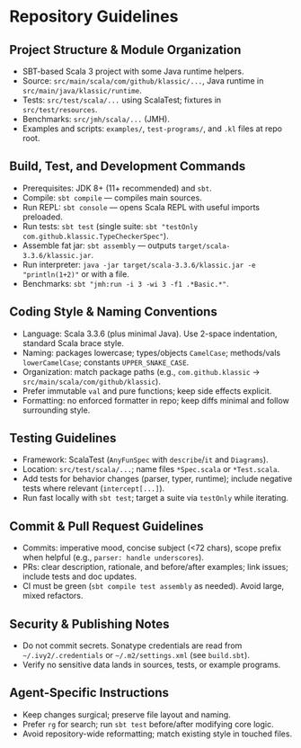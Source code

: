 # Repository Guidelines

## Project Structure & Module Organization
- SBT-based Scala 3 project with some Java runtime helpers.
- Source: `src/main/scala/com/github/klassic/...`, Java runtime in `src/main/java/klassic/runtime`.
- Tests: `src/test/scala/...` using ScalaTest; fixtures in `src/test/resources`.
- Benchmarks: `src/jmh/scala/...` (JMH).
- Examples and scripts: `examples/`, `test-programs/`, and `.kl` files at repo root.

## Build, Test, and Development Commands
- Prerequisites: JDK 8+ (11+ recommended) and `sbt`.
- Compile: `sbt compile` — compiles main sources.
- Run REPL: `sbt console` — opens Scala REPL with useful imports preloaded.
- Run tests: `sbt test` (single suite: `sbt "testOnly com.github.klassic.TypeCheckerSpec"`).
- Assemble fat jar: `sbt assembly` — outputs `target/scala-3.3.6/klassic.jar`.
- Run interpreter: `java -jar target/scala-3.3.6/klassic.jar -e "println(1+2)"` or with a file.
- Benchmarks: `sbt "jmh:run -i 3 -wi 3 -f1 .*Basic.*"`.

## Coding Style & Naming Conventions
- Language: Scala 3.3.6 (plus minimal Java). Use 2-space indentation, standard Scala brace style.
- Naming: packages lowercase; types/objects `CamelCase`; methods/vals `lowerCamelCase`; constants `UPPER_SNAKE_CASE`.
- Organization: match package paths (e.g., `com.github.klassic` → `src/main/scala/com/github/klassic`).
- Prefer immutable `val` and pure functions; keep side effects explicit.
- Formatting: no enforced formatter in repo; keep diffs minimal and follow surrounding style.

## Testing Guidelines
- Framework: ScalaTest (`AnyFunSpec` with `describe`/`it` and `Diagrams`).
- Location: `src/test/scala/...`; name files `*Spec.scala` or `*Test.scala`.
- Add tests for behavior changes (parser, typer, runtime); include negative tests where relevant (`intercept[...]`).
- Run fast locally with `sbt test`; target a suite via `testOnly` while iterating.

## Commit & Pull Request Guidelines
- Commits: imperative mood, concise subject (<72 chars), scope prefix when helpful (e.g., `parser: handle underscores`).
- PRs: clear description, rationale, and before/after examples; link issues; include tests and doc updates.
- CI must be green (`sbt compile test assembly` as needed). Avoid large, mixed refactors.

## Security & Publishing Notes
- Do not commit secrets. Sonatype credentials are read from `~/.ivy2/.credentials` or `~/.m2/settings.xml` (see `build.sbt`).
- Verify no sensitive data lands in sources, tests, or example programs.

## Agent-Specific Instructions
- Keep changes surgical; preserve file layout and naming.
- Prefer `rg` for search; run `sbt test` before/after modifying core logic.
- Avoid repository-wide reformatting; match existing style in touched files.

